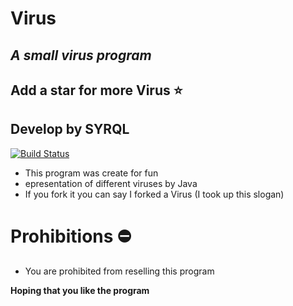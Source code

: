 # Virus
## _A small virus program_
## Add a star for more Virus ⭐

## Develop by SYRQL
[![Build Status](https://travis-ci.org/joemccann/dillinger.svg?branch=master)](https://travis-ci.org/joemccann/dillinger)

- This program was create for fun
- epresentation of different viruses by Java
- If you fork it you can say I forked a Virus (I took up this slogan)

#  Prohibitions ⛔

- You are prohibited from reselling this program

**Hoping that you like the program**
